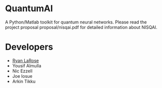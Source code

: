 # QuantumAI

A Python/Matlab toolkit for quantum neural networks. Please read the project proposal proposal/nisqai.pdf for detailed information about NISQAI.

# Developers

* [Ryan LaRose](https://www.ryanlarose.com/)
* Yousif Almulla
* Nic Ezzell 
* Joe Iosue
* Arkin Tikku
